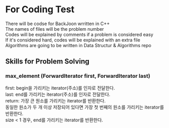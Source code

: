 <h1>For Coding Test</h1>
There will be codse for BackJoon wrritten in C++<br>
The names of files will be the problem number<br>
Codes will be explained by comments if a problem is considered easy<br>
If it's considered hard, codes will be explained with an extra file<br>
Algorithms are going to be written in Data Structur & Algorithms repo<br>


  <h2>Skills for Problem Solving</h2>
  <h3>max_element (ForwardIterator first, ForwardIterator last)</h3>
  first: begin을 가리키는 iterator(주소)를 인자로 전달한다.<br>
last: end를 가리키는 iterator(주소)를 인자로 전달한다.<br>
return: 가장 큰 원소를 가리키는 iterator를 반환한다. <br>
동일한 원소가 두 개 이상 저장되어 있다면 가장 첫 번째의 원소를 가리키는 iterator를 반환한다.<br>
size < 1 경우, end를 가리키는 iterator를 반환한다.<br>
